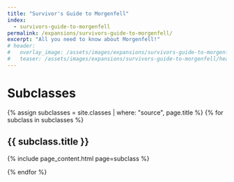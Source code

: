 ```yaml
---
title: "Survivor's Guide to Morgenfell"
index:
  - survivors-guide-to-morgenfell
permalink: /expansions/survivors-guide-to-morgenfell/
excerpt: "All you need to know about Morgenfell!"
# header:
#   overlay_image: /assets/images/expansions/survivors-guide-to-morgenfell/header.png
#   teaser: /assets/images/expansions/survivors-guide-to-morgenfell/header.jpg
---
```


# Subclasses
{% assign subclasses = site.classes | where: "source", page.title %}
{% for subclass in subclasses %}

  ## {{ subclass.title }}

  {% include page_content.html page=subclass %}
  
{% endfor %}
